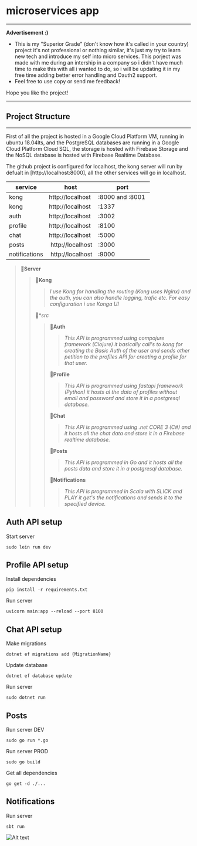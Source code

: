 # microservices app

---
__Advertisement :)__

- This is my "Superior Grade" (don't know how it's called in your country) project it's not professional or nothing similar, it's just my try to learn new tech and introduce my self into micro services. This porject was made with me during an intership 
in a company so i didn't have much time to make this with all i wanted to do, so i will be updating it in my free time adding 
better error handling and Oauth2 support.
- Feel free to use copy or send me feedback!

Hope you like the project!

---

## Project Structure
---

First of all the project is hosted in a Google Cloud Platform VM, running in ubuntu 18.04lts, and the 
PostgreSQL databases are running in a Google Cloud Platform Cloud SQL, the storage is hosted with Firebase Storage and
the NoSQL database is hosted with Firebase Realtime Database.

The github project is configured for localhost, the kong server will run by defualt in [http://localhost:8000],
all the other services will go in localhost.

| service | host | port |
|---------|------|------|
| kong | http://localhost | :8000 and :8001 |
| kong | http://localhost | :1337 |
| auth | http://localhost | :3002 |
| profile | http://localhost | :8100 | 
| chat | http://localhost | :5000 |
| posts | http://localhost | :3000 |
| notifications | http://localhost | :9000 |


> 📂**Server**
> > 📂**Kong**
> > > *I use Kong for handling the routing (Kong uses Nginx) and the auth, you can also handle logging, trafic etc. For easy configuration i use Konga UI*
> >
> > 📂**src*
> > > 📂**Auth**
> > > > *This API is programmed using compojure framework (Clojure) it basically call's to kong for creating the Basic Auth of the user and sends other petition to the profiles API for creating a profile for that user.*
> > >
> > > 📂**Profile**
> > > > *This API is programmed using fastapi framework (Python) it hosts al the data of profiles without email and password and store it in a postgresql database.*
> > > 
> > > 📂**Chat**
> > > > *This API is programmed using .net CORE 3 (C#) and it hosts all the chat data and store it in a Firebase realtime database.*
> > >
> > > 📂**Posts**
> > > > *This API is programmed in Go and it hosts all the posts data and store it in a postgresql database.*
> > >
> > > 📂**Notifications**
> > > > *This API is programmed in Scala with SLICK and PLAY it get's the notifications and sends it to the specified device.*


## Auth API setup

Start server
```
sudo lein run dev
```

## Profile API setup

Install dependencies
```
pip install -r requirements.txt
```

Run server
```
uvicorn main:app --reload --port 8100
```

## Chat API setup
Make migrations
```
dotnet ef migrations add {MigrationName}
```

Update database
```
dotnet ef database update
```

Run server
```
sudo dotnet run
```

## Posts
Run server DEV
```
sudo go run *.go 
```
Run server PROD
```
sudo go build
```
Get all dependencies
```
go get -d ./...
```

## Notifications
Run server
```
sbt run
```


![Alt text][id]

[id]: https://octodex.github.com/images/dojocat.jpg  "The Dojocat"




